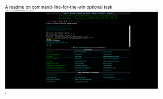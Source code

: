 A readme on command-line-for-the-win optional task
![Command Line Challenge](/command_line_for_the_win/image.png "Command Line Challange").
